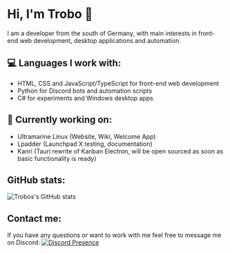 # Hi, I'm Trobo 👋

I am a developer from the south of Germany, with main interests in front-end web development, desktop applications and automation.

## 💻 Languages I work with:
- HTML, CSS and JavaScript/TypeScript for front-end web development
- Python for Discord bots and automation scripts
- C# for experiments and Windows desktop apps

## 🔭 Currently working on:
- Ultramarine Linux (Website, Wiki, Welcome App)
- Lpadder (Launchpad X testing, documentation)
- Kanri (Tauri rewrite of Kanban Electron, will be open sourced as soon as basic functionality is ready)

## GitHub stats:

![Trobos's GitHub stats](https://github-readme-stats.vercel.app/api?username=trobonox&count_private=true&show_icons=true&theme=tokyonight)


## Contact me:
If you have any questions or want to work with me feel free to message me on Discord:
[![Discord Presence](https://lanyard-profile-readme.vercel.app/api/540898474288480256?bg=00000000)](https://discord.com/users/540898474288480256)
